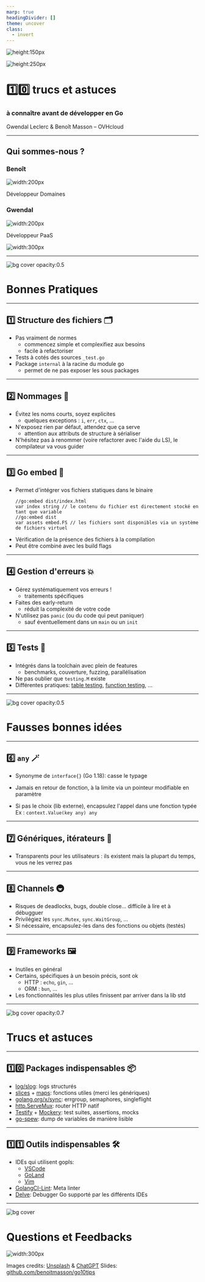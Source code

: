 ```yaml
---
marp: true
headingDivider: []
theme: uncover
class:
  - invert
---
```


<!-- markdownlint-disable MD001 MD026 MD033 MD045 -->

<!-- Compile to HTML with `marp -w -s --html true .` -->

<!-- https://marpit.marp.app/markdown -->

<style>
    @import url('./deck.css');
</style>

<div class="flex vertical center">

<div class="horizontal space-around center-align">

![height:150px](./images/breizhcamp.svg)

![height:250px](./images/gopher%20prof.png)

</div>

# 1️⃣0️⃣ trucs et astuces

### à connaître avant de développer en Go

Gwendal Leclerc & Benoît Masson – OVHcloud

</div>

---

<div class="flex vertical space-between">

## Qui sommes-nous ?

<div class="horizontal space-around">
<div class="vertical start">

### Benoît

![width:200px](./images/benoit.jpg)

Développeur Domaines

</div>
<div class="vertical start">

### Gwendal

![width:200px](./images/gwendal.png)

Développeur PaaS

</div>
</div>

![width:300px](./images/logo%20ovhcloud.png)

</div>

---

![bg cover opacity:0.5](./images/stars.jpg)

<div class="flex vertical space-around">

# Bonnes Pratiques

</div>

---

<div class="flex vertical start">

## 1️⃣ Structure des fichiers 🗂️

- Pas vraiment de normes
  - commencez simple et complexifiez aux besoins
  - facile à refactoriser
- Tests à cotés des sources `_test.go`
- Package `internal` à la racine du module go
  - permet de ne pas exposer les sous packages

</div>

---

<div class="flex vertical start">

## 2️⃣ Nommages 🔡

- Évitez les noms courts, soyez explicites
  - quelques exceptions : `i`, `err`, `ctx`, …
- N'exposez rien par défaut, attendez que ça serve
  - attention aux attributs de structure à sérialiser
- N'hésitez pas à renommer (voire refactorer avec l'aide du LS), le compilateur va vous guider

</div>

---

<div class="flex vertical start">

## 3️⃣ Go embed 🎁

- Permet d'intégrer vos fichiers statiques dans le binaire
  ```golang
  //go:embed dist/index.html
  var index string // le contenu du fichier est directement stocké en tant que variable
  //go:embed dist
  var assets embed.FS // les fichiers sont disponibles via un système de fichiers virtuel
  ```
- Vérification de la présence des fichiers à la compilation
- Peut être combiné avec les build flags

</div>

---

<div class="flex vertical start">

## 4️⃣ Gestion d'erreurs 💥

- Gérez systématiquement vos erreurs !
  - traitements spécifiques
- Faites des early-return
  - réduit la complexité de votre code
- N'utilisez pas `panic` (ou du code qui peut paniquer)
  - sauf éventuellement dans un `main` ou un `init`

</div>

---

<div class="flex vertical start">

## 5️⃣ Tests 🧪

- Intégrés dans la toolchain avec plein de features
  - benchmarks, couverture, fuzzing, parallélisation
- Ne pas oublier que `testing.M` existe
- Différentes pratiques: [table testing](https://go.dev/wiki/TableDrivenTests), [function testing](https://itnext.io/f-tests-as-a-replacement-for-table-driven-tests-in-go-8814a8b19e9e), ...

</div>

---

![bg cover opacity:0.5](./images/broken.jpg)

<div class="flex vertical space-around">

# Fausses bonnes idées

</div>

---

<div class="flex vertical start">

## 6️⃣ `any` 🪄

- Synonyme de `interface{}` (Go 1.18): casse le typage

- Jamais en retour de fonction, à la limite via un pointeur modifiable en paramètre

- Si pas le choix (lib externe), encapsulez l'appel dans une fonction typée
  Ex : `context.Value(key any) any`

</div>

---

<div class="flex vertical start">

## 7️⃣ Génériques, itérateurs 🫥

- Transparents pour les utilisateurs :
  ils existent mais la plupart du temps, vous ne les verrez pas

</div>

---

<div class="flex vertical start">

## 8️⃣ Channels 🚇

- Risques de deadlocks, bugs, double close… difficile à lire et à débugguer
- Privilégiez les `sync.Mutex`, `sync.WaitGroup`, …
- Si nécessaire, encapsulez-les dans des fonctions ou objets (testés)

</div>

---

<div class="flex vertical start">

## 9️⃣ Frameworks 🖼️

- Inutiles en général
- Certains, spécifiques à un besoin précis, sont ok
  - HTTP : `echo`, `gin`, …
  - ORM : `bun`, …
- Les fonctionnalités les plus utiles finissent par arriver dans la lib std

</div>

---

![bg cover opacity:0.7](./images/tools.jpg)

<div class="flex vertical space-around">

# Trucs et astuces

</div>

---

<div class="flex vertical start">

## 1️⃣0️⃣ Packages indispensables 📦

- [log/slog](https://go.dev/blog/slog): logs structurés
- [slices](https://pkg.go.dev/slices) + [maps](https://pkg.go.dev/maps): fonctions utiles (merci les génériques)
- [golang.org/x/sync](https://pkg.go.dev/golang.org/x/sync): errgroup, semaphores, singleflight
- [http.ServeMux](https://pkg.go.dev/net/http#ServeMux): router HTTP natif
- [Testify](https://github.com/stretchr/testify) + [Mockery](https://vektra.github.io/mockery/latest/): test suites, assertions, mocks
- [go-spew](https://github.com/davecc/go-spew): dump de variables de manière lisible

</div>

---

<div class="flex vertical start">

## 1️⃣1️⃣ Outils indispensables 🛠️

- IDEs qui utilisent gopls:
  - [VSCode](https://code.visualstudio.com/docs/languages/go)
  - [GoLand](https://www.jetbrains.com/fr-fr/go/)
  - [Vim](https://github.com/fatih/vim-go)
- [GolangCI-Lint](https://github.com/golangci/golangci-lint): Meta linter
- [Delve](https://github.com/go-delve/delve): Debugger Go supporté par les différents IDEs

</div>

---

![bg cover](./images/question.jpg)

<div class="flex vertical space-between">

# Questions et Feedbacks

<div class="horizontal space-between bottom-align">

![width:300px](./images/openfeedback.png)

<div class="footnotes">

Images credits: [Unsplash](https://unsplash.com) & [ChatGPT](https://chatgpt.com/)
Slides: [github.com/benoitmasson/go10tips](https://github.com/benoitmasson/go10tips/)

</div>
</div>

</div>
